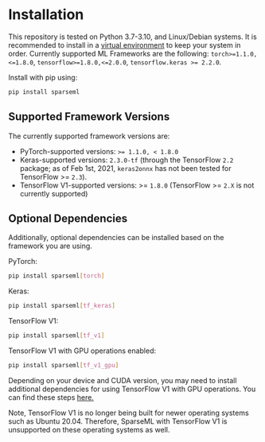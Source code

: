 <!--
Copyright (c) 2021 - present / Neuralmagic, Inc. All Rights Reserved.

Licensed under the Apache License, Version 2.0 (the "License");
you may not use this file except in compliance with the License.
You may obtain a copy of the License at

   http://www.apache.org/licenses/LICENSE-2.0

Unless required by applicable law or agreed to in writing,
software distributed under the License is distributed on an "AS IS" BASIS,
WITHOUT WARRANTIES OR CONDITIONS OF ANY KIND, either express or implied.
See the License for the specific language governing permissions and
limitations under the License.
-->

# Installation

This repository is tested on Python 3.7-3.10, and Linux/Debian systems.
It is recommended to install in a [virtual environment](https://docs.python.org/3/library/venv.html) to keep your system in order.
Currently supported ML Frameworks are the following: `torch>=1.1.0,<=1.8.0`, `tensorflow>=1.8.0,<=2.0.0`, `tensorflow.keras >= 2.2.0`.

Install with pip using:

```bash
pip install sparseml
```

## Supported Framework Versions

The currently supported framework versions are:

- PyTorch-supported versions: `>= 1.1.0, < 1.8.0`
- Keras-supported versions: `2.3.0-tf` (through the TensorFlow `2.2` package; as of Feb 1st, 2021, `keras2onnx` has
not been tested for TensorFlow >= `2.3`). 
- TensorFlow V1-supported versions: >= `1.8.0` (TensorFlow >= `2.X` is not currently supported)

## Optional Dependencies

Additionally, optional dependencies can be installed based on the framework you are using.

PyTorch:

```bash
pip install sparseml[torch]
```

Keras:

```bash
pip install sparseml[tf_keras]
```

TensorFlow V1:

```bash
pip install sparseml[tf_v1]
```

TensorFlow V1 with GPU operations enabled:

```bash
pip install sparseml[tf_v1_gpu]
```

Depending on your device and CUDA version, you may need to install additional dependencies for using TensorFlow V1 with GPU operations. You can find these steps [here.](https://www.tensorflow.org/install/gpu#older_versions_of_tensorflow)

Note, TensorFlow V1 is no longer being built for newer operating systems such as Ubuntu 20.04. 
Therefore, SparseML with TensorFlow V1 is unsupported on these operating systems as well.
